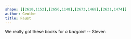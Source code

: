 ```yaml
---
shape: [[2610,1152],[2656,1148],[2673,1468],[2631,1474]]
author: Geothe
title: Faust
---
```


We really got these books for _a bargain_! -- Steven
